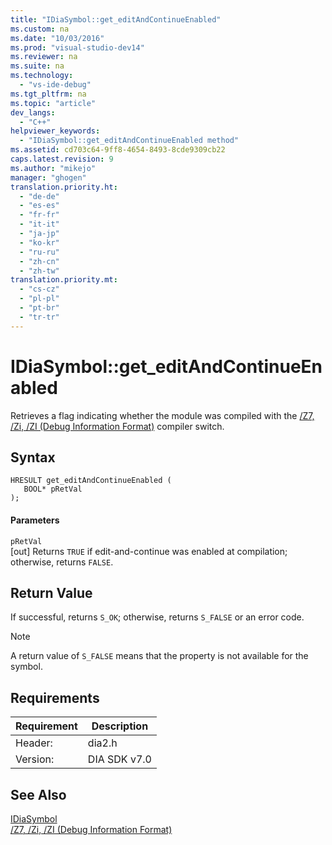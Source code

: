 ```yaml
---
title: "IDiaSymbol::get_editAndContinueEnabled"
ms.custom: na
ms.date: "10/03/2016"
ms.prod: "visual-studio-dev14"
ms.reviewer: na
ms.suite: na
ms.technology: 
  - "vs-ide-debug"
ms.tgt_pltfrm: na
ms.topic: "article"
dev_langs: 
  - "C++"
helpviewer_keywords: 
  - "IDiaSymbol::get_editAndContinueEnabled method"
ms.assetid: cd703c64-9ff8-4654-8493-8cde9309cb22
caps.latest.revision: 9
ms.author: "mikejo"
manager: "ghogen"
translation.priority.ht: 
  - "de-de"
  - "es-es"
  - "fr-fr"
  - "it-it"
  - "ja-jp"
  - "ko-kr"
  - "ru-ru"
  - "zh-cn"
  - "zh-tw"
translation.priority.mt: 
  - "cs-cz"
  - "pl-pl"
  - "pt-br"
  - "tr-tr"
---
```

# IDiaSymbol::get_editAndContinueEnabled
Retrieves a flag indicating whether the module was compiled with the [/Z7, /Zi, /ZI (Debug Information Format)](../Topic/-Z7,%20-Zi,%20-ZI%20\(Debug%20Information%20Format\).md) compiler switch.  
  
## Syntax  
  
```cpp#  
HRESULT get_editAndContinueEnabled (   
   BOOL* pRetVal  
);  
```  
  
#### Parameters  
 `pRetVal`  
 [out] Returns `TRUE` if edit-and-continue was enabled at compilation; otherwise, returns `FALSE`.  
  
## Return Value  
 If successful, returns `S_OK`; otherwise, returns `S_FALSE` or an error code.  
  
> [!NOTE]
>  A return value of `S_FALSE` means that the property is not available for the symbol.  
  
## Requirements  
  
|Requirement|Description|  
|-----------------|-----------------|  
|Header:|dia2.h|  
|Version:|DIA SDK v7.0|  
  
## See Also  
 [IDiaSymbol](../VS_debugger/idiasymbol.md)   
 [/Z7, /Zi, /ZI (Debug Information Format)](../Topic/-Z7,%20-Zi,%20-ZI%20\(Debug%20Information%20Format\).md)